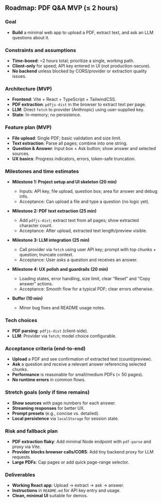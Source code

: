 ## Roadmap: PDF Q&A MVP (≤ 2 hours)

### Goal
- **Build** a minimal web app to upload a PDF, extract text, and ask an LLM questions about it.

### Constraints and assumptions
- **Time-boxed**: ~2 hours total; prioritize a single, working path.
- **Client-only** for speed; API key entered in UI (not production-secure).
- **No backend** unless blocked by CORS/provider or extraction quality issues.

### Architecture (MVP)
- **Frontend**: Vite + React + TypeScript + TailwindCSS.
- **PDF extraction**: `pdfjs-dist` in the browser to extract text per page.
- **LLM**: Direct `fetch` to provider (Anthropic) using user-supplied key.
- **State**: In-memory; no persistence.

### Feature plan (MVP)
- **File upload**: Single PDF; basic validation and size limit.
- **Text extraction**: Parse all pages; combine into one string.
- **Question & Answer**: Input box + Ask button; show answer and selected sources.
- **UX basics**: Progress indicators, errors, token-safe truncation.

### Milestones and time estimates
- **Milestone 1: Project setup and UI skeleton (20 min)**
  - Inputs: API key, file upload, question box; area for answer and debug info.
  - Acceptance: Can upload a file and type a question (no logic yet).

- **Milestone 2: PDF text extraction (25 min)**
  - Add `pdfjs-dist`; extract text from all pages; show extracted character count.
  - Acceptance: After upload, extracted text length/preview visible.

- **Milestone 3: LLM integration (25 min)**
  - Call provider via `fetch` using user API key; prompt with top chunks + question; truncate context.
  - Acceptance: User asks a question and receives an answer.

- **Milestone 4: UX polish and guardrails (20 min)**
  - Loading states, error handling, size limit, clear “Reset” and “Copy answer” actions.
  - Acceptance: Smooth flow for a typical PDF; clear errors otherwise.

- **Buffer (10 min)**
  - Minor bug fixes and README usage notes.

### Tech choices
- **PDF parsing**: `pdfjs-dist` (client-side).
- **LLM**: Provider via `fetch`; model choice configurable.

### Acceptance criteria (end-to-end)
- **Upload** a PDF and see confirmation of extracted text (count/preview).
- **Ask** a question and receive a relevant answer referencing selected chunks.
- **Performance** is reasonable for small/medium PDFs (< 50 pages).
- **No runtime errors** in common flows.

### Stretch goals (only if time remains)
- **Show sources** with page numbers for each answer.
- **Streaming responses** for better UX.
- **Prompt presets** (e.g., concise vs. detailed).
- **Local persistence** via `localStorage` for session state.

### Risk and fallback plan
- **PDF extraction flaky**: Add minimal Node endpoint with `pdf-parse` and proxy via Vite.
- **Provider blocks browser calls/CORS**: Add tiny backend proxy for LLM requests.
- **Large PDFs**: Cap pages or add quick page-range selector.

### Deliverables
- **Working React app**: Upload → extract → ask → answer.
- **Instructions** in `README.md` for API key entry and usage.
- **Clean, minimal UI** suitable for demos.


